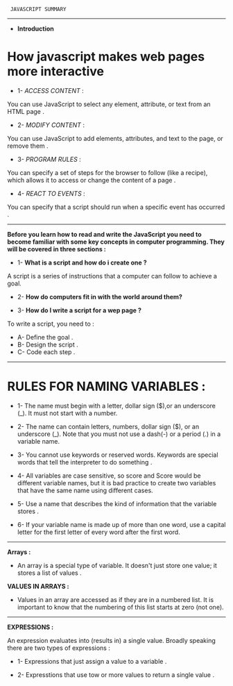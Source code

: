      JAVASCRIPT SUMMARY


***
-  **Introduction**
 
# How javascript makes web pages more interactive
 
  - 1- *ACCESS CONTENT* :  

You can use JavaScript to select any element, attribute, or text from an HTML page
 .
- 2- *MODIFY CONTENT* :

You can use JavaScript to add elements, attributes, and text to the page, or remove them .
 
 - 3- *PROGRAM RULES* :
  

You can specify a set of steps for
the browser to follow (like a recipe), which allows it to access or change the content of a page .

- 4- *REACT TO EVENTS* :


You can specify that a script should run when a specific event has occurred .
***

 **Before you learn how to read and write the JavaScript
 you need to become familiar with some key concepts in computer programming. They will be covered in three sections :**

- 1- **What is a script and how do i create one ?**

A script is a series of instructions that a computer can follow to achieve a goal.

- 2- **How do computers fit in with the world around them?**


- 3- **How do I write a script for a wep page ?**


To write a script, you need to :

- A- Define the goal .
- B- Design the script .
- C- Code each step .

***
# RULES FOR NAMING VARIABLES :

- 1- The name must begin with
a letter, dollar sign ($),or an underscore (_). It must not start with a number.

- 2- The name can contain letters, numbers, dollar sign ($), or an underscore (_). Note that you must not use a dash(-) or a period (.) in a variable name.

- 3- You cannot use keywords or reserved words. Keywords are special words that tell the interpreter to do something .

- 4- All variables are case sensitive, so score and Score would be different variable names, but
it is bad practice to create two variables that have the same name using different cases.

- 5- Use a name that describes the kind of information that the variable stores .

- 6- If your variable name is made up of more than one word, use a capital letter for the first letter of every word after the first word.

*** 
**Arrays :**

- An array is a special type of variable. It doesn't just store one value; it stores a list of values .

**VALUES IN ARRAYS :**

- Values in an array are accessed as if they are in a numbered list. It is important to know that the numbering of this list starts at zero (not one).

***
**EXPRESSIONS :**

An expression evaluates into (results in) a single value. Broadly speaking there are two types of expressions :

- 1- Expressions that just assign a value to a variable .

- 2- Expresstions that use tow or more values to return a single value .








